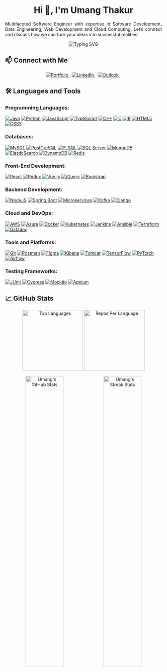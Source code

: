 <!-- markdownlint-disable MD033 MD041 -->
<h1 align="center">Hi 👋, I'm Umang Thakur</h1>
<p align="justify">Multifaceted Software Engineer with expertise in Software Development, Data Engineering, Web Development and Cloud Computing. Let’s connect and discuss how we can turn your ideas into successful realities!
</p>
<!-- markdownlint-enable MD033 -->

<p align="center">
    <img src="https://readme-typing-svg.demolab.com?font=Roboto+Mono&size=25&pause=1000&color=3FB950&center=true&vCenter=true&width=1000&lines=Software+Engineer;Full-Stack+Developer;Backend+Developer;Software+Developer;Problem+Solver" alt="Typing SVG">
</p>


## 📫 Connect with Me

<p align="center">
    <a href="https://umangthakur.info/" target="_blank">
        <img src="https://img.shields.io/badge/Portfolio-255E63?style=for-the-badge&logo=About.me&logoColor=white" alt="Portfolio">
    </a>&nbsp;
    <a href="https://www.linkedin.com/in/umang-thakur/" target="_blank">
        <img src="https://img.shields.io/badge/LinkedIn-0077B5?style=for-the-badge&logo=linkedin&logoColor=white" alt="LinkedIn">
    </a>&nbsp;
    <a href="mailto:thakur.u@northeastern.edu" target="_blank">
        <img src="https://img.shields.io/badge/Outlook-0078D4?style=for-the-badge&logo=microsoft-outlook&logoColor=white" alt="Outlook">
    </a>&nbsp;
</p>

## 🛠️ Languages and Tools

### Programming Languages:
[![Java](https://img.shields.io/badge/Java-007396?style=for-the-badge&logo=java&logoColor=white)](https://www.oracle.com/java/) 
[![Python](https://img.shields.io/badge/Python-306998?style=for-the-badge&logo=python&logoColor=white)](https://www.python.org/) 
[![JavaScript](https://img.shields.io/badge/JavaScript-F7DF1E?style=for-the-badge&logo=javascript&logoColor=black)](https://developer.mozilla.org/en-US/docs/Web/JavaScript) 
[![TypeScript](https://img.shields.io/badge/TypeScript-3178C6?style=for-the-badge&logo=typescript&logoColor=white)](https://www.typescriptlang.org/) 
[![C++](https://img.shields.io/badge/C++-00599C?style=for-the-badge&logo=c%2B%2B&logoColor=white)](https://isocpp.org/) 
[![C](https://img.shields.io/badge/C-A8B9CC?style=for-the-badge&logo=c&logoColor=black)](https://en.wikipedia.org/wiki/C_(programming_language)) 
[![R](https://img.shields.io/badge/R-276DC3?style=for-the-badge&logo=r&logoColor=white)](https://www.r-project.org/) 
[![HTML5](https://img.shields.io/badge/HTML5-E34F26?style=for-the-badge&logo=html5&logoColor=white)](https://developer.mozilla.org/en-US/docs/Web/HTML) 
[![CSS3](https://img.shields.io/badge/CSS3-1572B6?style=for-the-badge&logo=css3&logoColor=white)](https://developer.mozilla.org/en-US/docs/Web/CSS)

### Databases:
[![MySQL](https://img.shields.io/badge/MySQL-4479A1?style=for-the-badge&logo=mysql&logoColor=white)](https://www.mysql.com/) 
[![PostGreSQL](https://img.shields.io/badge/PostGreSQL-0064A5?style=for-the-badge&logo=postgresql&logoColor=white)](https://www.postgresql.org/) 
[![PLSQL](https://img.shields.io/badge/PLSQL-4479A1?style=for-the-badge&logo=oracle&logoColor=white)](https://www.oracle.com/database/technologies/appdev/plsql.html)
[![SQL Server](https://img.shields.io/badge/SQL%20Server-CC2927?style=for-the-badge&logo=microsoft-sql-server&logoColor=white)](https://www.microsoft.com/en-us/sql-server) 
[![MongoDB](https://img.shields.io/badge/MongoDB-47A248?style=for-the-badge&logo=mongodb&logoColor=white)](https://www.mongodb.com/) 
[![ElasticSearch](https://img.shields.io/badge/Elastic%20Search-005571?style=for-the-badge&logo=elastic&logoColor=white)](https://www.elastic.co/elasticsearch/) 
[![DynamoDB](https://img.shields.io/badge/DynamoDB-4053D6?style=for-the-badge&logo=amazon-dynamodb&logoColor=white)](https://aws.amazon.com/dynamodb/)
[![Redis](https://img.shields.io/badge/Redis-DC382D?style=for-the-badge&logo=redis&logoColor=white)](https://redis.io/)

### Front-End Development:
[![React](https://img.shields.io/badge/React-61DAFB?style=for-the-badge&logo=react&logoColor=black)](https://reactjs.org/) 
[![Redux](https://img.shields.io/badge/Redux-764ABC?style=for-the-badge&logo=redux&logoColor=white)](https://redux.js.org/) 
[![Vue.js](https://img.shields.io/badge/Vue.js-4FC08D?style=for-the-badge&logo=vue.js&logoColor=white)](https://vuejs.org/) 
[![jQuery](https://img.shields.io/badge/jQuery-0769AD?style=for-the-badge&logo=jquery&logoColor=white)](https://jquery.com/) 
[![Bootstrap](https://img.shields.io/badge/Bootstrap-563D7C?style=for-the-badge&logo=bootstrap&logoColor=white)](https://getbootstrap.com/) 

### Backend Development:
[![NodeJS](https://img.shields.io/badge/Node.js-339933?style=for-the-badge&logo=node.js&logoColor=white)](https://nodejs.org/) 
[![Spring Boot](https://img.shields.io/badge/Spring%20Boot-6DB33F?style=for-the-badge&logo=springboot&logoColor=white)](https://spring.io/projects/spring-boot) 
[![Microservices](https://img.shields.io/badge/Microservices-2496ED?style=for-the-badge&logo=microservices&logoColor=white)](https://microservices.io/)
[![Kafka](https://img.shields.io/badge/Kafka-231F20?style=for-the-badge&logo=apache-kafka&logoColor=white)](https://kafka.apache.org/)
[![Django](https://img.shields.io/badge/Django-092E20?style=for-the-badge&logo=django&logoColor=white)](https://www.djangoproject.com/)


### Cloud and DevOps:
[![AWS](https://img.shields.io/badge/AWS-232F3E?style=for-the-badge&logo=amazonaws&logoColor=white)](https://aws.amazon.com/) 
[![Azure](https://img.shields.io/badge/Azure-0078D4?style=for-the-badge&logo=microsoft-azure&logoColor=white)](https://azure.microsoft.com/) 
[![Docker](https://img.shields.io/badge/Docker-0db7ed?style=for-the-badge&logo=docker&logoColor=white)](https://www.docker.com/) 
[![Kubernetes](https://img.shields.io/badge/Kubernetes-326CE5?style=for-the-badge&logo=kubernetes&logoColor=white)](https://kubernetes.io/)
[![Jenkins](https://img.shields.io/badge/Jenkins-D24939?style=for-the-badge&logo=jenkins&logoColor=white)](https://www.jenkins.io/) 
[![Ansible](https://img.shields.io/badge/Ansible-EE0000?style=for-the-badge&logo=ansible&logoColor=white)](https://www.ansible.com/)
[![Terraform](https://img.shields.io/badge/Terraform-623CE4?style=for-the-badge&logo=terraform&logoColor=white)](https://www.terraform.io/)
[![Datadog](https://img.shields.io/badge/Datadog-632CA6?style=for-the-badge&logo=datadog&logoColor=white)](https://www.datadoghq.com/)

### Tools and Platforms:
[![Git](https://img.shields.io/badge/Git-F05033?style=for-the-badge&logo=git&logoColor=white)](https://git-scm.com/) 
[![Postman](https://img.shields.io/badge/Postman-FF6C37?style=for-the-badge&logo=postman&logoColor=white)](https://www.postman.com/) 
[![Figma](https://img.shields.io/badge/Figma-F24E1E?style=for-the-badge&logo=figma&logoColor=white)](https://www.figma.com/) 
[![Kibana](https://img.shields.io/badge/Kibana-005571?style=for-the-badge&logo=kibana&logoColor=white)](https://www.elastic.co/kibana/) 
[![Tomcat](https://img.shields.io/badge/Apache%20Tomcat-F8DC75?style=for-the-badge&logo=apache-tomcat&logoColor=black)](https://tomcat.apache.org/) 
[![TensorFlow](https://img.shields.io/badge/TensorFlow-FF6F00?style=for-the-badge&logo=tensorflow&logoColor=white)](https://www.tensorflow.org/)
[![PyTorch](https://img.shields.io/badge/PyTorch-EE4C2C?style=for-the-badge&logo=pytorch&logoColor=white)](https://pytorch.org/)
[![Airflow](https://img.shields.io/badge/Airflow-017CEE?style=for-the-badge&logo=apache-airflow&logoColor=white)](https://airflow.apache.org/)

### Testing Frameworks:
[![JUnit](https://img.shields.io/badge/JUnit-25A162?style=for-the-badge&logo=junit5&logoColor=white)](https://junit.org/junit5/) 
[![Cypress](https://img.shields.io/badge/Cypress-17202C?style=for-the-badge&logo=cypress&logoColor=white)](https://www.cypress.io/)
[![Mockito](https://img.shields.io/badge/Mockito-9C27B0?style=for-the-badge&logo=mockito&logoColor=white)](https://site.mockito.org/)
[![Appium](https://img.shields.io/badge/Appium-41BDF5?style=for-the-badge&logo=appium&logoColor=white)](https://appium.io/)


## 📈 GitHub Stats

<p align="center">
    <img src="https://github-readme-stats.vercel.app/api/top-langs/?username=UmangThakur15&layout=compact&hide_title=true&hide_border=true&theme=gruvbox" alt="Top Languages" height="195">
    <img src="https://github-profile-summary-cards.vercel.app/api/cards/repos-per-language?username=UmangThakur15&layout=compact&hide_border=true&theme=gruvbox" alt="Repos Per Language" height="195">
</p>
<p align="center">
    <img src="https://github-readme-stats.vercel.app/api?username=UmangThakur15&layout=compact&show_icons=true&count_private=true&include_all_commits=true&hide_title=true&hide_border=true&theme=gruvbox" alt="Umang's GitHub Stats"  width="49%">
    <img src="https://github-readme-streak-stats.herokuapp.com/?user=UmangThakur15&layout=compact&hide_title=true&hide_border=true&theme=gruvbox" alt="Umang's Streak Stats" width="49%">
</p>
